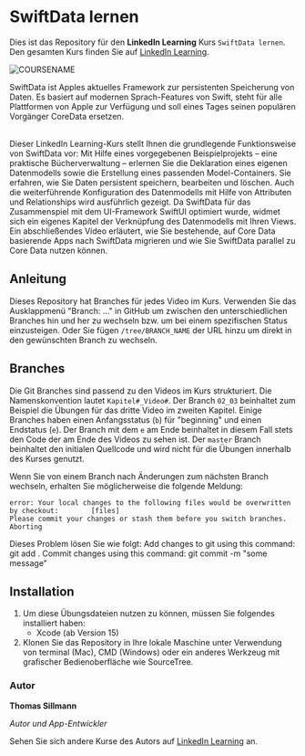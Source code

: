 # SwiftData lernen

Dies ist das Repository für den **LinkedIn Learning** Kurs `SwiftData lernen`. Den gesamten Kurs finden Sie auf [LinkedIn Learning][lil-course-url].

![COURSENAME][lil-thumbnail-url] 

SwiftData ist Apples aktuelles Framework zur persistenten Speicherung von Daten. Es basiert auf modernen Sprach-Features von Swift, steht für alle Plattformen von Apple zur Verfügung und soll eines Tages seinen populären Vorgänger CoreData ersetzen.<br><br>

Dieser LinkedIn Learning-Kurs stellt Ihnen die grundlegende Funktionsweise von SwiftData vor: Mit Hilfe eines vorgegebenen Beispielprojekts – eine praktische Bücherverwaltung – erlernen Sie die Deklaration eines eigenen Datenmodells sowie die Erstellung eines passenden Model-Containers. Sie erfahren, wie Sie Daten persistent speichern, bearbeiten und löschen. Auch die weiterführende Konfiguration des Datenmodells mit Hilfe von Attributen und Relationships wird ausführlich gezeigt. Da SwiftData für das Zusammenspiel mit dem UI-Framework SwiftUI optimiert wurde, widmet sich ein eigenes Kapitel der Verknüpfung des Datenmodells mit Ihren Views. Ein abschließendes Video erläutert, wie Sie bestehende, auf Core Data basierende Apps nach SwiftData migrieren und wie Sie SwiftData parallel zu Core Data nutzen können.

## Anleitung

Dieses Repository hat Branches für jedes Video im Kurs. Verwenden Sie das Ausklappmenü "Branch: ..." in GitHub um zwischen den unterschiedlichen Branches hin und her zu wechseln bzw. um bei einem spezifischen Status einzusteigen. Oder Sie fügen `/tree/BRANCH_NAME` der URL hinzu um direkt in den gewünschten Branch zu wechseln.

## Branches

Die Git Branches sind passend zu den Videos im Kurs strukturiert. Die Namenskonvention lautet `Kapitel#_Video#`. Der Branch `02_03` beinhaltet zum Beispiel die Übungen für das dritte Video im zweiten Kapitel. 
Einige Branches haben einen Anfangsstatus (`b`) für "beginning" und einen Endstatus (`e`). Der Branch mit dem `e` am Ende beinhaltet in diesem Fall stets den Code der am Ende des Videos zu sehen ist. Der `master` Branch beinhaltet den initialen Quellcode und wird nicht für die Übungen innerhalb des Kurses genutzt.

Wenn Sie von einem Branch nach Änderungen zum nächsten Branch wechseln, erhalten Sie möglicherweise die folgende Meldung:

```
error: Your local changes to the following files would be overwritten by checkout:        [files]
Please commit your changes or stash them before you switch branches.
Aborting
```

Dieses Problem lösen Sie wie folgt:
    Add changes to git using this command: git add .
    Commit changes using this command: git commit -m "some message"

## Installation

1. Um diese Übungsdateien nutzen zu können, müssen Sie folgendes installiert haben:
   - Xcode (ab Version 15)
2. Klonen Sie das Repository in Ihre lokale Maschine unter Verwendung von terminal (Mac), CMD (Windows) oder ein anderes Werkzeug mit grafischer Bedienoberfläche wie SourceTree.

### Autor

**Thomas Sillmann**

_Autor und App-Entwickler_

Sehen Sie sich andere Kurse des Autors auf [LinkedIn Learning](https://www.linkedin.com/learning/instructors/thomas-sillmann) an.

[0]: # (Replace these placeholder URLs with actual course URLs)
[lil-course-url]: https://www.linkedin.com/learning/swiftdata-lernen
[lil-thumbnail-url]: https://media.licdn.com/dms/image/D560DAQEO-LLLgG8oMw/learning-public-crop_675_1200/0/1702288361324?e=2147483647&v=beta&t=Jt7UI1l8JuhLy_I-ju0cHOqofy8HWz7DGLVCKK4sHbI
